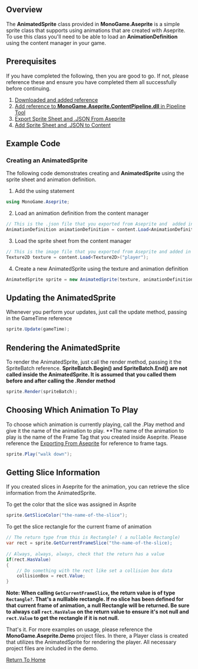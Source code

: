 ## Overview
The **AnimatedSprite** class provided in **MonoGame.Aseprite** is a simple sprite class that supports using animations that are created with Aseprite.  To use this class you'll need to be able to load an **AnimationDefinition** using the content manager in your game. 

## Prerequisites  
If you have completed the following, then you are good to go.  If not, please reference these and ensure you have completed them all successfully before continuing.  
1. [Downloaded and added reference](downloading-and-adding-references)
2. [Add reference to **MonoGame.Aseprite.ContentPipeline.dll** in Pipeline Tool](downloading-and-adding-references#add-content-pipeline-tool-reference)
3. [Export Sprite Sheet and .JSON From Aseprite](exporting-from-aseprite)
4. [Add Sprite Sheet and .JSON to Content](adding-the-content)  

## Example Code
### Creating an **AnimatedSprite**
The following code demonstrates creating and **AnimatedSprite** using the sprite sheet and animation definition.

1. Add the using statement
```csharp
using MonoGame.Aseprite;
```
2. Load an animation definition from the content manager
```csharp
// This is the .json file that you exported from Aseprite and  added in the Pipeline Tool
AnimationDefinition animationDefinition = content.Load<AnimationDefinition>("playerAnimation");
```

3. Load the sprite sheet from the content manager
```csharp
// This is the image file that you exported from Aseprite and added in the Pipeline Tool
Texture2D texture = content.Load<Texture2D>("player");
```
4. Create a new AnimatedSprite using the texture and animation definition
```csharp
AnimatedSprite sprite = new AnimatedSprite(texture, animationDefinition);
```

## Updating the AnimatedSprite
Whenever you perform your updates, just call the update method, passing in the GameTime reference

```csharp
sprite.Update(gameTime);
```

## Rendering the AnimatedSprite
To render the AnimatedSprite, just call the render method, passing it the SpriteBatch reference.  **SpriteBatch.Begin() and SpriteBatch.End() are not called inside the AnimatedSprite. It is assumed that you called them before and after calling the .Render method**

```csharp
sprite.Render(spriteBatch);
```

## Choosing Which Animation To Play
To choose which animation is currently playing, call the .Play method and give it the name of the animation to play.  **The name of the animation to play is the name of the Frame Tag that you created inside Aseprite.  Please reference the [Exporting From Aseprite](exporting-from-aseprite) for reference to frame tags.

```csharp
sprite.Play("walk down");
```


## Getting Slice Information  
If you created slices in Aseprite for the animation, you can retrieve the slice information from the AnimatedSprite.  

To get the color that the slice was assigned in Asprite  
```csharp
sprite.GetSliceColor("the-name-of-the-slice");
```  

To get the slice rectangle for the current frame of animation  
```csharp
// The return type from this is Rectangle? ( a nullable Rectangle)
var rect = sprite.GetCurrentFrameSlice("the-name-of-the-slice);  
 
// Always, always, always, check that the return has a value 
if(rect.HasValue)  
{  
    // Do something with the rect like set a collision box data
    collisionBox = rect.Value;
}
```

**Note: When calling ```GetCurrentFrameSlice```, the return value is of type ```Rectangle?```.  That's a nulllable rectangle. If no slice has been defined for that current frame of animation, a null Rectangle will be returned. Be sure to always call ```rect.HasValue``` on the return value to ensure it's not null and ```rect.Value``` to get the rectangle if it is not null.**  


That's it.  For more examples on usage, please reference the **MonoGame.Aseprite.Demo** project files.  In there, a Player class is created that utilizes the AnimatedSprite for rendering the player.  All necessary project files are included in the demo.

[Return To Home](home)

